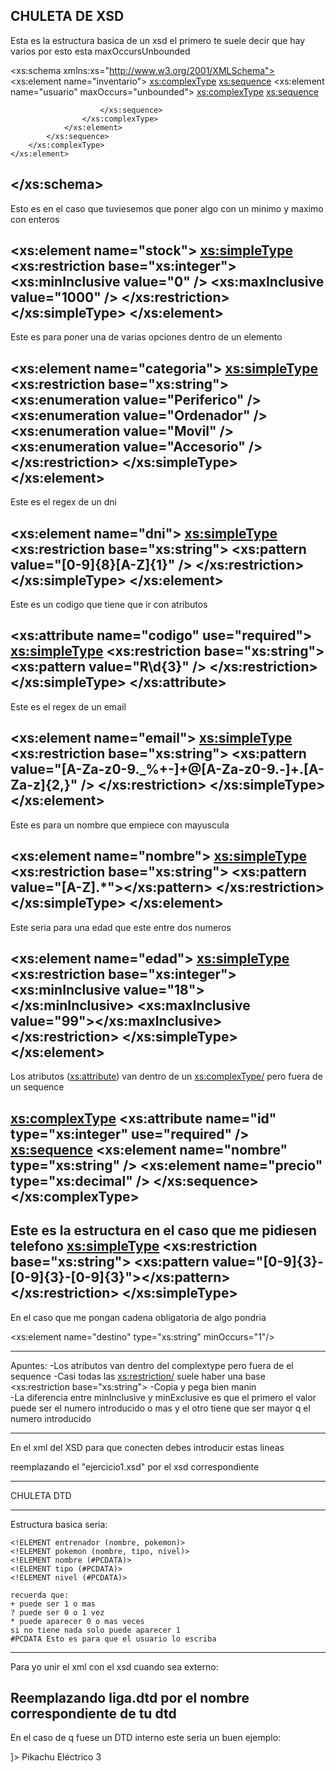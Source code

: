 CHULETA DE XSD
----------------------------------------------------------------
Esta es la estructura basica de un xsd el primero te
suele decir que hay varios por esto esta maxOccursUnbounded
<?xml version="1.0" encoding="UTF-8"?>
<xs:schema xmlns:xs="http://www.w3.org/2001/XMLSchema">
    <xs:element name="inventario">
        <xs:complexType>
            <xs:sequence>
                <xs:element name="usuario" maxOccurs="unbounded">
                    <xs:complexType>
                        <xs:sequence>

                        </xs:sequence>
                    </xs:complexType>
                </xs:element>
            </xs:sequence>
        </xs:complexType>
    </xs:element>
</xs:schema>
----------------------------------------------------------------
Esto es en el caso que tuviesemos que poner algo con un minimo y maximo con enteros

<xs:element name="stock">
    <xs:simpleType>
        <xs:restriction base="xs:integer">
            <xs:minInclusive value="0" />
            <xs:maxInclusive value="1000" />
        </xs:restriction>
    </xs:simpleType>
</xs:element>
----------------------------------------------------------------
Este es para poner una de varias opciones dentro de un elemento

<xs:element name="categoria">
    <xs:simpleType>
        <xs:restriction base="xs:string">
            <xs:enumeration value="Periferico" />
            <xs:enumeration value="Ordenador" />
            <xs:enumeration value="Movil" />
            <xs:enumeration value="Accesorio" />
        </xs:restriction>
    </xs:simpleType>
</xs:element>
----------------------------------------------------------------
Este es el regex de un dni

<xs:element name="dni">
    <xs:simpleType>
        <xs:restriction base="xs:string">
            <xs:pattern value="[0-9]{8}[A-Z]{1}" />
        </xs:restriction>
    </xs:simpleType>
</xs:element>
----------------------------------------------------------------
Este es un codigo que tiene que ir con atributos

<xs:attribute name="codigo" use="required">
    <xs:simpleType>
        <xs:restriction base="xs:string">
            <xs:pattern value="R\d{3}" />
        </xs:restriction>
    </xs:simpleType>
</xs:attribute>
----------------------------------------------------------------
Este es el regex de un email

<xs:element name="email">
    <xs:simpleType>
        <xs:restriction base="xs:string">
            <xs:pattern
                value="[A-Za-z0-9._%+-]+@[A-Za-z0-9.-]+\.[A-Za-z]{2,}" />
        </xs:restriction>
    </xs:simpleType>
</xs:element>
----------------------------------------------------------------
Este es para un nombre que empiece con mayuscula

<xs:element name="nombre">
    <xs:simpleType>
        <xs:restriction base="xs:string">
            <xs:pattern value="[A-Z].\*"></xs:pattern>
        </xs:restriction>
    </xs:simpleType>
</xs:element>
----------------------------------------------------------------
Este seria para una edad que este entre dos numeros

<xs:element name="edad">
    <xs:simpleType>
        <xs:restriction base="xs:integer">
            <xs:minInclusive value="18"></xs:minInclusive>
            <xs:maxInclusive value="99"></xs:maxInclusive>
        </xs:restriction>
    </xs:simpleType>
</xs:element>
----------------------------------------------------------------
Los atributos (<xs:attribute>) van dentro de un <xs:complexType/> pero fuera de un sequence

<xs:complexType>
    <xs:attribute name="id" type="xs:integer" use="required" />
    <xs:sequence>
        <xs:element name="nombre" type="xs:string" />
        <xs:element name="precio" type="xs:decimal" />
    </xs:sequence>
</xs:complexType>
----------------------------------------------------------------
Este es la estructura en el caso que me pidiesen telefono
<element name="telefono">
    <xs:simpleType>
        <xs:restriction base="xs:string">
            <xs:pattern value="[0-9]{3}-[0-9]{3}-[0-9]{3}"></xs:pattern>
        </xs:restriction>
    </xs:simpleType>
</element>
----------------------------------------------------------------
En el caso que me pongan cadena obligatoria de algo pondria

<xs:element name="destino" type="xs:string" minOccurs="1"/>


----------------------------------------------------------------

Apuntes:
-Los atributos van dentro del complextype pero fuera de el sequence
-Casi todas las <xs:restriction/> suele haber una base <xs:restriction base="xs:string">
-Copia y pega bien manin    
-La diferencia entre minInclusive y minExclusive es que el 
primero el valor puede ser el numero introducido o mas
y el otro tiene que ser mayor q el numero introducido

----------------------------------------------------------------


En el xml del XSD para que conecten debes introducir estas lineas

<?xml version="1.0" encoding="UTF-8"?>
<biblioteca xmlns:xsi="http://www.w3.org/2001/XMLSchema-instance" 
xsi:noNamespaceSchemaLocation="ejercicio1.xsd">
</biblioteca>

reemplazando el "ejercicio1.xsd" por el xsd correspondiente


----------------------------------------------------------------

CHULETA DTD

----------------------------------------------------------------

Estructura basica seria:

  <!ELEMENT liga (entrenador)>
    <!ELEMENT entrenador (nombre, pokemon)>
    <!ELEMENT pokemon (nombre, tipo, nivel)>
    <!ELEMENT nombre (#PCDATA)>
    <!ELEMENT tipo (#PCDATA)>
    <!ELEMENT nivel (#PCDATA)>

    recuerda que: 
    + puede ser 1 o mas
    ? puede ser 0 o 1 vez
    * puede aparecer 0 o mas veces
    si no tiene nada solo puede aparecer 1
    #PCDATA Esto es para que el usuario lo escriba
----------------------------------------------------------------
Para yo unir el xml con el xsd cuando sea externo:

<?xml version="1.0" encoding="UTF-8"?>
<!DOCTYPE liga SYSTEM "liga.dtd">

Reemplazando liga.dtd por el nombre correspondiente de tu dtd
----------------------------------------------------------------
En el caso de q fuese un DTD interno este seria un buen ejemplo:

<?xml version="1.0" encoding="UTF-8"?>
<!DOCTYPE pokemon [
  <!ELEMENT pokemon (nombre, tipo, nivel?)>
  <!ELEMENT nombre (#PCDATA)>
  <!ELEMENT tipo (#PCDATA)>
  <!ELEMENT nivel (#PCDATA)>
]>
<pokemon>
  <nombre>Pikachu</nombre>
  <tipo>Eléctrico</tipo>
  <nivel>3</nivel>
  
</pokemon>